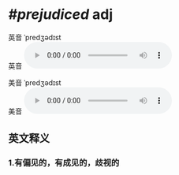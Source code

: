 # ***\#prejudiced*** adj
英音 ˈpredʒədɪst  
英音
<audio src="./media/prejudiced1_AAC.aac" controls="controls"></audio>

美音 ˈpredʒədɪst  
美音
<audio src="./media/prejudiced2_AAC.aac" controls="controls"></audio>



  

英文释义
---
### 1.**有偏见的，有成见的，歧视的**  


